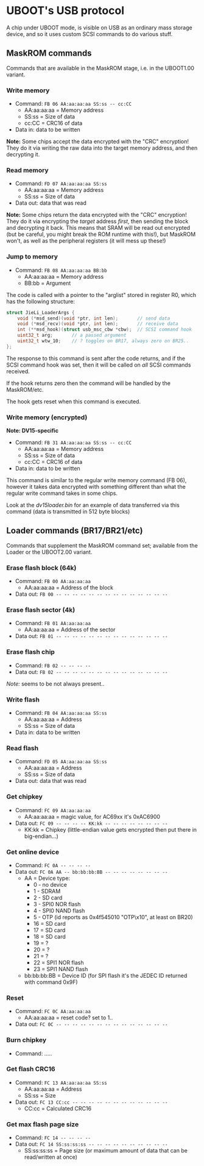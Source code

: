 # UBOOT's USB protocol

A chip under UBOOT mode, is visible on USB as an ordinary mass storage device,
and so it uses custom SCSI commands to do various stuff.

## MaskROM commands

Commands that are available in the MaskROM stage, i.e. in the UBOOT1.00 variant.

### Write memory

- Command: `FB 06 AA:aa:aa:aa SS:ss -- cc:CC`
  * AA:aa:aa:aa = Memory address
  * SS:ss = Size of data
  * cc:CC = CRC16 of data
- Data in: data to be written

**Note:** Some chips accept the data encrypted with the "CRC" encryption!
They do it via writing the raw data into the target memory address, and then decrypting it.

### Read memory

- Command: `FD 07 AA:aa:aa:aa SS:ss`
  * AA:aa:aa:aa = Memory address
  * SS:ss = Size of data
- Data out: data that was read

**Note:** Some chips return the data encrypted with the "CRC" encryption!
They do it via encrypting the *target* address *first*, then sending the block and decrypting it back.
This means that SRAM will be read out encrypted (but be careful, you might break the ROM runtime with this!),
but MaskROM won't, as well as the peripheral registers (it will mess up these!)

### Jump to memory

- Command: `FB 08 AA:aa:aa:aa BB:bb`
  * AA:aa:aa:aa = Memory address
  * BB:bb = Argument

The code is called with a pointer to the "arglist" stored in register R0,
which has the following structure:
```c
struct JieLi_LoaderArgs {
	void (*msd_send)(void *ptr, int len);		// send data
	void (*msd_recv)(void *ptr, int len);		// receive data
	int (**msd_hook)(struct usb_msc_cbw *cbw);	// SCSI command hook
	uint32_t arg;		// a passed argument
	uint32_t wtw_10;	// ? toggles on BR17, always zero on BR25..
};
```

The response to this command is sent after the code returns, and if the SCSI command hook was set,
then it will be called on *all* SCSI commands received.

If the hook returns zero then the command will be handled by the MaskROM/etc.

The hook gets reset when this command is executed.

### Write memory (encrypted)

**Note: DV15-specific**

- Command: `FB 31 AA:aa:aa:aa SS:ss -- cc:CC`
  * AA:aa:aa:aa = Memory address
  * SS:ss = Size of data
  * cc:CC = CRC16 of data
- Data in: data to be written

This command is similar to the regular write memory command (FB 06),
however it takes data encrypted with something different than what the regular write command takes in some chips.

Look at the *dv15loader.bin* for an example of data transferred via this command (data is transmitted in 512 byte blocks)

## Loader commands (BR17/BR21/etc)

Commands that supplement the MaskROM command set; available from the Loader or the UBOOT2.00 variant.

### Erase flash block (64k)

- Command: `FB 00 AA:aa:aa:aa`
  * AA:aa:aa:aa = Address of the block
- Data out: `FB 00 -- -- -- -- -- -- -- -- -- -- -- -- -- --`

### Erase flash sector (4k)

- Command: `FB 01 AA:aa:aa:aa`
  * AA:aa:aa:aa = Address of the sector
- Data out: `FB 01 -- -- -- -- -- -- -- -- -- -- -- -- -- --`

### Erase flash chip

- Command: `FB 02 -- -- -- --`
- Data out: `FB 02 -- -- -- -- -- -- -- -- -- -- -- -- -- --`

*Note:* seems to be not always present..

### Write flash

- Command: `FB 04 AA:aa:aa:aa SS:ss`
  * AA:aa:aa:aa = Address
  * SS:ss = Size of data
- Data in: data to be written

### Read flash

- Command: `FD 05 AA:aa:aa:aa SS:ss`
  * AA:aa:aa:aa = Address
  * SS:ss = Size of data
- Data out: data that was read

### Get chipkey

- Command: `FC 09 AA:aa:aa:aa`
  * AA:aa:aa:aa = magic value, for AC69xx it's 0xAC6900
- Data out: `FC 09 -- -- -- -- KK:kk -- -- -- -- -- -- -- --`
  * KK:kk = Chipkey (little-endian value gets encrypted then put there in big-endian...)

### Get online device

- Command: `FC 0A -- -- -- --`
- Data out: `FC 0A AA -- bb:bb:bb:BB -- -- -- -- -- -- -- --`
  * AA = Device type:
    * 0 - no device
    * 1 - SDRAM
    * 2 - SD card
    * 3 - SPI0 NOR flash
    * 4 - SPI0 NAND flash
    * 5 - OTP (id reports as 0x4f545010 "OTP\x10", at least on BR20)
    * 16 = SD card
    * 17 = SD card
    * 18 = SD card
    * 19 = ?
    * 20 = ?
    * 21 = ?
    * 22 = SPI1 NOR flash
    * 23 = SPI1 NAND flash
  * bb:bb:bb:BB = Device ID (for SPI flash it's the JEDEC ID returned with command 0x9F)

### Reset

- Command: `FC 0C AA:aa:aa:aa`
  * AA:aa:aa:aa = reset code? set to 1..
- Data out: `FC 0C -- -- -- -- -- -- -- -- -- -- -- -- -- --`

### Burn chipkey

- Command: .....

### Get flash CRC16

- Command: `FC 13 AA:aa:aa:aa SS:ss`
  * AA:aa:aa:aa = Address
  * SS:ss = Size
- Data out: `FC 13 CC:cc -- -- -- -- -- -- -- -- -- -- -- --`
  * CC:cc = Calculated CRC16

### Get max flash page size

- Command: `FC 14 -- -- -- --`
- Data out: `FC 14 SS:ss:ss:ss -- -- -- -- -- -- -- -- -- --`
  * SS:ss:ss:ss = Page size (or maximum amount of data that can be read/written at once)

